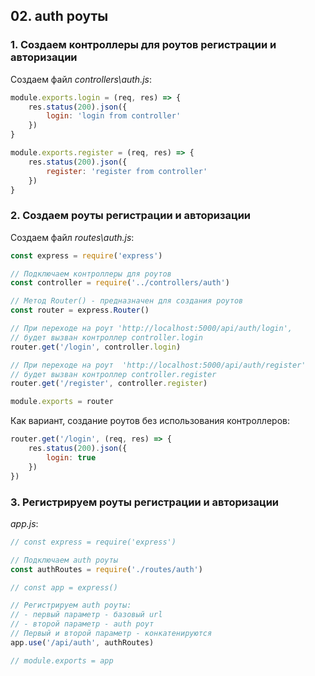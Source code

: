 ## 02. auth роуты

### 1. Создаем контроллеры для роутов регистрации и авторизации 

Создаем файл *controllers\auth.js*:
```js
module.exports.login = (req, res) => {
	res.status(200).json({
		login: 'login from controller'
	})
}

module.exports.register = (req, res) => {
	res.status(200).json({
		register: 'register from controller'
	})
}
```

### 2. Создаем роуты регистрации и авторизации 

Создаем файл *routes\auth.js*:
```js
const express = require('express')

// Подключаем контроллеры для роутов
const controller = require('../controllers/auth')

// Метод Router() - предназначен для создания роутов
const router = express.Router()

// При переходе на роут 'http://localhost:5000/api/auth/login',
// будет вызван контроллер controller.login
router.get('/login', controller.login)

// При переходе на роут  'http://localhost:5000/api/auth/register'
// будет вызван контроллер controller.register
router.get('/register', controller.register)

module.exports = router
```

Как вариант, создание роутов без использования контроллеров:
```js
router.get('/login', (req, res) => {
	res.status(200).json({
		login: true
	})
})
```

### 3. Регистрируем роуты регистрации и авторизации

*app.js*:
```js
// const express = require('express') 

// Подключаем auth роуты
const authRoutes = require('./routes/auth')

// const app = express()

// Регистрируем auth роуты:
// - первый параметр - базовый url
// - второй параметр - auth роут
// Первый и второй параметр - конкатенируются
app.use('/api/auth', authRoutes)

// module.exports = app
```
